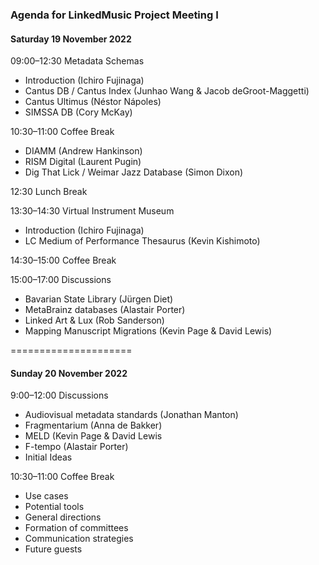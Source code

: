 
### Agenda for LinkedMusic Project Meeting I

#### Saturday 19 November 2022

09:00–12:30 Metadata Schemas

* Introduction (Ichiro Fujinaga)
* Cantus DB / Cantus Index (Junhao Wang & Jacob deGroot-Maggetti)
* Cantus Ultimus (Néstor Nápoles)
* SIMSSA DB (Cory McKay)

10:30–11:00 Coffee Break

* DIAMM (Andrew Hankinson)
* RISM Digital (Laurent Pugin)
* Dig That Lick / Weimar Jazz  Database (Simon Dixon)

12:30 Lunch Break

13:30–14:30 Virtual Instrument Museum

* Introduction (Ichiro Fujinaga)
* LC Medium of Performance Thesaurus (Kevin Kishimoto)

14:30–15:00 Coffee Break

15:00–17:00 Discussions

* Bavarian State Library (Jürgen Diet)
* MetaBrainz databases (Alastair Porter)
* Linked Art & Lux (Rob Sanderson)
* Mapping Manuscript Migrations (Kevin Page & David Lewis)

=====================

#### Sunday 20 November 2022

9:00–12:00 Discussions

* Audiovisual metadata standards (Jonathan Manton)
* Fragmentarium (Anna de Bakker)
* MELD (Kevin Page & David Lewis
* F-tempo (Alastair Porter)
* Initial Ideas

10:30–11:00 Coffee Break

* Use cases
* Potential tools
* General directions
* Formation of committees
* Communication strategies
* Future guests
